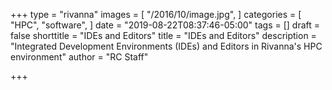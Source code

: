 +++
type = "rivanna"
images = [
  "/2016/10/image.jpg",
]
categories = [
  "HPC",
  "software",
]
date = "2019-08-22T08:37:46-05:00"
tags = []
draft = false
shorttitle = "IDEs and Editors"
title = "IDEs and Editors"
description = "Integrated Development Environments (IDEs) and Editors in Rivanna's HPC environment"
author = "RC Staff"

+++
